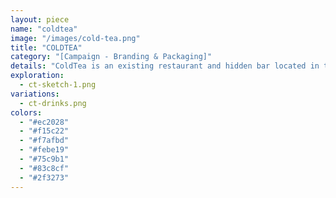 ```yaml
---
layout: piece
name: "coldtea"
image: "/images/cold-tea.png"
title: "COLDTEA"
category: "[Campaign - Branding & Packaging]"
details: "ColdTea is an existing restaurant and hidden bar located in the heart of kensington market, Toronto. The name itself derives from local jargon, meaning cold beer is served from teapots. In this project I explored the many meanings and tones of colour, then combined it with variations of brews."
exploration:
  - ct-sketch-1.png
variations:
  - ct-drinks.png
colors:
  - "#ec2028"
  - "#f15c22"
  - "#f7afbd"
  - "#febe19"
  - "#75c9b1"
  - "#83c8cf"
  - "#2f3273"
---
```

